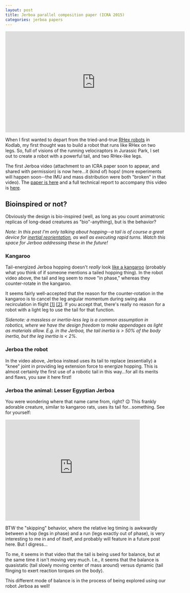 ```yaml
---
layout: post
title: Jerboa parallel composition paper (ICRA 2015)
categories: jerboa papers
---
```


<iframe width="560" height="315" src="https://www.youtube.com/embed/wvYthkpRFfk" title="YouTube video player" frameborder="0" allow="accelerometer; autoplay; clipboard-write; encrypted-media; gyroscope; picture-in-picture; web-share" allowfullscreen></iframe>

When I first wanted to depart from the tried-and-true [RHex robots](http://kodlab.seas.upenn.edu/XRHex/XRHex) in Kodlab, my first thought was to build a robot that runs like RHex on two legs. So, full of visions of the running velociraptors in Jurassic Park, I set out to create a robot with a powerful tail, and two RHex-like legs.

The first Jerboa video (attachment to an ICRA paper soon to appear, and shared with permission) is now here...it (kind of) hops! (more experiments will happen soon--the IMU and mass distribution were both "broken" in that video). The [paper is here](https://scholar.google.com/citations?view_op=view_citation&hl=en&user=m-A4ZdEAAAAJ&sortby=pubdate&citation_for_view=m-A4ZdEAAAAJ:_5tno0g5mFcC) and a full technical report to accompany this video is [here](http://kodlab.seas.upenn.edu/Avik/CompositionHopping).

## Bioinspired or not?

Obviously the design is bio-inspired (well, as long as you count animatronic replicas of long-dead creatures as "bio"-anything), but is the behavior?

*Note: In this post I'm only talking about hopping--a tail is of course a great device for [inertial reorientation](https://www.youtube.com/watch?v=oA-BNSisjVQ), as well as executing rapid turns. Watch this space for Jerboa addressing these in the future!*

### Kangaroo

Tail-energized Jerboa hopping doesn't *really* look [like a kangaroo](https://youtu.be/ftgY63SlmKY?t=1m7s) (probably what you think of if someone mentions a tailed hopping thing). In the robot video above, the tail and leg seem to move "in phase," whereas they counter-rotate in the kangaroo. 

It seems fairly well-accepted that the reason for the counter-rotation in the kangaroo is to cancel the leg angular momentum during swing aka recirculation in flight [[1]](http://www.academia.edu/download/30989167/1807.pdf) [[2]](http://dl.acm.org/citation.cfm?id=122755 ). If you accept that, there's really no reason for a robot with a light leg to use the tail for that function.

*Sidenote: a massless or inertia-less leg is a common assumption in robotics, where we have the design freedom to make appendages as light as materials allow. E.g. in the Jerboa, the tail inertia is > 50% of the body inertia, but the leg inertia is < 2%.*

### Jerboa the robot

In the video above, Jerboa instead uses its tail to replace (essentially) a "knee" joint in providing leg extension force to energize hopping. This is almost certainly the first use of a robotic tail in this way...for all its merits and flaws, you saw it here first!

### Jerboa the animal: Lesser Egyptian Jerboa

You were wondering where that name came from, right? :wink: This frankly adorable creature, similar to kangaroo rats, uses its tail for...something. See for yourself:

<iframe width="420" height="315" src="https://www.youtube.com/embed/AwJMP_pYqs4" frameborder="0" allowfullscreen></iframe>

BTW the "skipping" behavior, where the relative leg timing is awkwardly between a hop (legs in phase) and a run (legs exactly out of phase), is very interesting to me in and of itself, and probably will feature in a future post here. But I digress...

To me, it seems in that video that the tail is being used for balance, but at the same time it isn't moving very much. I.e., it seems that the balance is quasistatic (tail slowly moving center of mass around) versus dynamic (tail flinging to exert reaction torques on the body).

This different mode of balance is in the process of being explored using our robot Jerboa as well!

